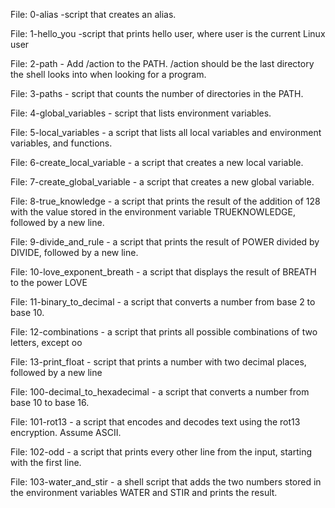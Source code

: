 File: 0-alias -script that creates an alias.

File: 1-hello_you -script that prints hello user, where user is the current Linux user

File: 2-path - Add /action to the PATH. /action should be the last directory the shell looks into when looking for a program.

File: 3-paths - script that counts the number of directories in the PATH.

File: 4-global_variables - script that lists environment variables.

File: 5-local_variables - a script that lists all local variables and environment variables, and functions.

File: 6-create_local_variable - a script that creates a new local variable.

File: 7-create_global_variable - a script that creates a new global variable.

File: 8-true_knowledge - a script that prints the result of the addition of 128 with the value stored in the environment variable TRUEKNOWLEDGE, followed by a new line.

File: 9-divide_and_rule - a script that prints the result of POWER divided by DIVIDE, followed by a new line.

File: 10-love_exponent_breath - a script that displays the result of BREATH to the power LOVE

File: 11-binary_to_decimal -  a script that converts a number from base 2 to base 10.

File: 12-combinations - a script that prints all possible combinations of two letters, except oo

File: 13-print_float -  script that prints a number with two decimal places, followed by a new line

File: 100-decimal_to_hexadecimal - a script that converts a number from base 10 to base 16.

File: 101-rot13 - a script that encodes and decodes text using the rot13 encryption. Assume ASCII.

File: 102-odd - a script that prints every other line from the input, starting with the first line.

File: 103-water_and_stir - a shell script that adds the two numbers stored in the environment variables WATER and STIR and prints the result.
